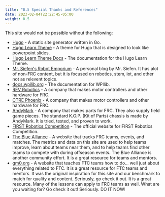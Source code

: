```yaml
---
title: "0.5 Special Thanks and References"
date: 2023-02-04T22:22:45-05:00
weight: 0.5
---
```


This site would not be possible without the following:

- [Hugo](https://gohugo.io/) - A static site generator written in Go.
- [Hugo Learn Theme](https://themes.gohugo.io/hugo-theme-learn/) - A theme for Hugo that is designed to look like powerpoint slides.
- [Hugo Learn Theme Docs](https://learn.netlify.app/en/) - The documentation for the Hugo Learn Theme.
- [Mr. Siefen's Robot Emporium](https://www.mrseifensrobotemporium.com/) - A personal blog by Mr. Siefen. It has alot of non-FRC content, but it is focused on robotics, stem, iot, and other not as relevent topics.
- [docs.wpilib.org](https://docs.wpilib.org/en/latest/) - The documentation for WPIlib.
- [REV Robotics](https://docs.revrobotics.com/docs/rev-ion) - A company that makes motor controllers and other hardware for FRC.
- [CTRE Phoenix](https://phoenix-documentation.readthedocs.io/en/latest/) - A company that makes motor controllers and other hardware for FRC.
- [AndyMark](https://www.andymark.com/) - A company that makes parts for FRC. They also supply field game pieces. The standard K.O.P. (Kit of Parts) chassis is made by AndyMark. It is tried, tested, and proven to work.
- [FIRST Robotics Competition](https://www.firstinspires.org/robotics/frc) - The official website for FIRST Robotics Competition.
- [The Blue Alliance](https://www.thebluealliance.com/) - A website that tracks FRC teams, events, and matches. The metrics and data on this site are used to help teams improve, learn about teams near them, and to help teams find other teams to compete with during offseason events. The Blue Alliance is another community effort. It is a great resource for teams and mentors.
- [gm0.org](https://gm0.org/) - A website that teaches FTC teams how to do... well just about everything related to FTC. It is a great resource for FTC teams and mentors. It was the original inspiration for this site and our benchmark to match for quality and content. Seriously, go check it out. It is a great resource. Many of the lessons can apply to FRC teams as well. What are you waiting for? Go check it out! Seriously. DO IT NOW!
